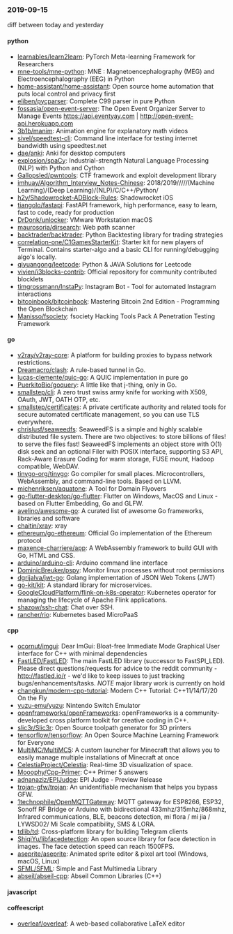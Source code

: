 ### 2019-09-15
diff between today and yesterday

#### python
* [learnables/learn2learn](https://github.com/learnables/learn2learn): PyTorch Meta-learning Framework for Researchers
* [mne-tools/mne-python](https://github.com/mne-tools/mne-python): MNE : Magnetoencephalography (MEG) and Electroencephalography (EEG) in Python
* [home-assistant/home-assistant](https://github.com/home-assistant/home-assistant):  Open source home automation that puts local control and privacy first
* [eliben/pycparser](https://github.com/eliben/pycparser):  Complete C99 parser in pure Python
* [fossasia/open-event-server](https://github.com/fossasia/open-event-server): The Open Event Organizer Server to Manage Events https://api.eventyay.com | http://open-event-api.herokuapp.com
* [3b1b/manim](https://github.com/3b1b/manim): Animation engine for explanatory math videos
* [sivel/speedtest-cli](https://github.com/sivel/speedtest-cli): Command line interface for testing internet bandwidth using speedtest.net
* [dae/anki](https://github.com/dae/anki): Anki for desktop computers
* [explosion/spaCy](https://github.com/explosion/spaCy):  Industrial-strength Natural Language Processing (NLP) with Python and Cython
* [Gallopsled/pwntools](https://github.com/Gallopsled/pwntools): CTF framework and exploit development library
* [imhuay/Algorithm_Interview_Notes-Chinese](https://github.com/imhuay/Algorithm_Interview_Notes-Chinese): 2018/2019/////(Machine Learning)/(Deep Learning)/(NLP)/C/C++/Python/
* [h2y/Shadowrocket-ADBlock-Rules](https://github.com/h2y/Shadowrocket-ADBlock-Rules):  Shadowrocket  iOS 
* [tiangolo/fastapi](https://github.com/tiangolo/fastapi): FastAPI framework, high performance, easy to learn, fast to code, ready for production
* [DrDonk/unlocker](https://github.com/DrDonk/unlocker): VMware Workstation macOS
* [maurosoria/dirsearch](https://github.com/maurosoria/dirsearch): Web path scanner
* [backtrader/backtrader](https://github.com/backtrader/backtrader): Python Backtesting library for trading strategies
* [correlation-one/C1GamesStarterKit](https://github.com/correlation-one/C1GamesStarterKit): Starter kit for new players of Terminal. Contains starter-algo and a basic CLI for running/debugging algo's locally.
* [qiyuangong/leetcode](https://github.com/qiyuangong/leetcode): Python & JAVA Solutions for Leetcode
* [vivien/i3blocks-contrib](https://github.com/vivien/i3blocks-contrib): Official repository for community contributed blocklets
* [timgrossmann/InstaPy](https://github.com/timgrossmann/InstaPy):  Instagram Bot - Tool for automated Instagram interactions
* [bitcoinbook/bitcoinbook](https://github.com/bitcoinbook/bitcoinbook): Mastering Bitcoin 2nd Edition - Programming the Open Blockchain
* [Manisso/fsociety](https://github.com/Manisso/fsociety): fsociety Hacking Tools Pack  A Penetration Testing Framework

#### go
* [v2ray/v2ray-core](https://github.com/v2ray/v2ray-core): A platform for building proxies to bypass network restrictions.
* [Dreamacro/clash](https://github.com/Dreamacro/clash): A rule-based tunnel in Go.
* [lucas-clemente/quic-go](https://github.com/lucas-clemente/quic-go): A QUIC implementation in pure go
* [PuerkitoBio/goquery](https://github.com/PuerkitoBio/goquery): A little like that j-thing, only in Go.
* [smallstep/cli](https://github.com/smallstep/cli):  A zero trust swiss army knife for working with X509, OAuth, JWT, OATH OTP, etc.
* [smallstep/certificates](https://github.com/smallstep/certificates):  A private certificate authority and related tools for secure automated certificate management, so you can use TLS everywhere.
* [chrislusf/seaweedfs](https://github.com/chrislusf/seaweedfs): SeaweedFS is a simple and highly scalable distributed file system. There are two objectives: to store billions of files! to serve the files fast! SeaweedFS implements an object store with O(1) disk seek and an optional Filer with POSIX interface, supporting S3 API, Rack-Aware Erasure Coding for warm storage, FUSE mount, Hadoop compatible, WebDAV.
* [tinygo-org/tinygo](https://github.com/tinygo-org/tinygo): Go compiler for small places. Microcontrollers, WebAssembly, and command-line tools. Based on LLVM.
* [michenriksen/aquatone](https://github.com/michenriksen/aquatone): A Tool for Domain Flyovers
* [go-flutter-desktop/go-flutter](https://github.com/go-flutter-desktop/go-flutter): Flutter on Windows, MacOS and Linux - based on Flutter Embedding, Go and GLFW.
* [avelino/awesome-go](https://github.com/avelino/awesome-go): A curated list of awesome Go frameworks, libraries and software
* [chaitin/xray](https://github.com/chaitin/xray): xray 
* [ethereum/go-ethereum](https://github.com/ethereum/go-ethereum): Official Go implementation of the Ethereum protocol
* [maxence-charriere/app](https://github.com/maxence-charriere/app): A WebAssembly framework to build GUI with Go, HTML and CSS.
* [arduino/arduino-cli](https://github.com/arduino/arduino-cli): Arduino command line interface
* [DominicBreuker/pspy](https://github.com/DominicBreuker/pspy): Monitor linux processes without root permissions
* [dgrijalva/jwt-go](https://github.com/dgrijalva/jwt-go): Golang implementation of JSON Web Tokens (JWT)
* [go-kit/kit](https://github.com/go-kit/kit): A standard library for microservices.
* [GoogleCloudPlatform/flink-on-k8s-operator](https://github.com/GoogleCloudPlatform/flink-on-k8s-operator): Kubernetes operator for managing the lifecycle of Apache Flink applications.
* [shazow/ssh-chat](https://github.com/shazow/ssh-chat): Chat over SSH.
* [rancher/rio](https://github.com/rancher/rio): Kubernetes based MicroPaaS

#### cpp
* [ocornut/imgui](https://github.com/ocornut/imgui): Dear ImGui: Bloat-free Immediate Mode Graphical User interface for C++ with minimal dependencies
* [FastLED/FastLED](https://github.com/FastLED/FastLED): The main FastLED library (successor to FastSPI_LED). Please direct questions/requests for advice to the reddit community - http://fastled.io/r - we'd like to keep issues to just tracking bugs/enhancements/tasks. *NOTE* major library work is currently on hold
* [changkun/modern-cpp-tutorial](https://github.com/changkun/modern-cpp-tutorial):  Modern C++ Tutorial: C++11/14/17/20 On the Fly
* [yuzu-emu/yuzu](https://github.com/yuzu-emu/yuzu): Nintendo Switch Emulator
* [openframeworks/openFrameworks](https://github.com/openframeworks/openFrameworks): openFrameworks is a community-developed cross platform toolkit for creative coding in C++.
* [slic3r/Slic3r](https://github.com/slic3r/Slic3r): Open Source toolpath generator for 3D printers
* [tensorflow/tensorflow](https://github.com/tensorflow/tensorflow): An Open Source Machine Learning Framework for Everyone
* [MultiMC/MultiMC5](https://github.com/MultiMC/MultiMC5): A custom launcher for Minecraft that allows you to easily manage multiple installations of Minecraft at once
* [CelestiaProject/Celestia](https://github.com/CelestiaProject/Celestia): Real-time 3D visualization of space.
* [Mooophy/Cpp-Primer](https://github.com/Mooophy/Cpp-Primer): C++ Primer 5 answers
* [adnanaziz/EPIJudge](https://github.com/adnanaziz/EPIJudge): EPI Judge - Preview Release
* [trojan-gfw/trojan](https://github.com/trojan-gfw/trojan): An unidentifiable mechanism that helps you bypass GFW.
* [1technophile/OpenMQTTGateway](https://github.com/1technophile/OpenMQTTGateway): MQTT gateway for ESP8266, ESP32, Sonoff RF Bridge or Arduino with bidirectional 433mhz/315mhz/868mhz, Infrared communications, BLE, beacons detection, mi flora / mi jia / LYWSD02/ Mi Scale compatibility, SMS & LORA.
* [tdlib/td](https://github.com/tdlib/td): Cross-platform library for building Telegram clients
* [ShiqiYu/libfacedetection](https://github.com/ShiqiYu/libfacedetection): An open source library for face detection in images. The face detection speed can reach 1500FPS.
* [aseprite/aseprite](https://github.com/aseprite/aseprite): Animated sprite editor & pixel art tool (Windows, macOS, Linux)
* [SFML/SFML](https://github.com/SFML/SFML): Simple and Fast Multimedia Library
* [abseil/abseil-cpp](https://github.com/abseil/abseil-cpp): Abseil Common Libraries (C++)

#### javascript

#### coffeescript
* [overleaf/overleaf](https://github.com/overleaf/overleaf): A web-based collaborative LaTeX editor
